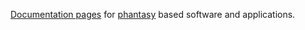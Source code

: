 [Documentation pages](https://phantasy-project.github.io/phantasy-doc/) for [phantasy](https://github.com/phantasy-project/phantasy) based software and applications.


